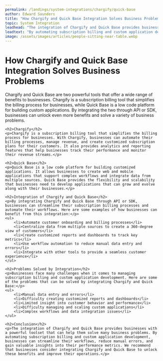 ```yaml
---
permalink: /landings/system-integrations/chargify/quick-base
author: Edward Saunders
title: "How Chargify and Quick Base Integration Solves Business Problems"
topic: System Integration
leadhead: "The integration of Chargify and Quick Base provides businesses with a powerful toolset that can help them solve many business problems"
leadtext: "By automating subscription billing and custom application development, businesses can streamline their workflows, reduce manual errors, and gain valuable insights into their performance metrics. We recommend that businesses consider integrating Chargify and Quick Base to unlock these benefits and improve their operations."
image: /assets/images/articles/people-sitting-near-table.webp
---
```

<div class="arttext">	<h1>How Chargify and Quick Base Integration Solves Business Problems</h1>
	<p>Chargify and Quick Base are two powerful tools that offer a wide range of benefits to businesses. Chargify is a subscription billing tool that simplifies the billing process for businesses, while Quick Base is a low code platform for building custom applications. By integrating the two through API or SDK, businesses can unlock even more benefits and solve a variety of business problems.</p>

	<h2>Chargify</h2>
	<p>Chargify is a subscription billing tool that simplifies the billing process for businesses. With Chargify, businesses can automate their billing processes, manage revenue, and create customized subscription plans for their customers. It also provides analytics and reporting features that help businesses track their performance and monitor their revenue streams.</p>

	<h2>Quick Base</h2>
	<p>Quick Base is a low code platform for building customized applications. It allows businesses to create web and mobile applications that support complex workflows and integrate data from multiple sources. Quick Base provides the flexibility and scalability that businesses need to develop applications that can grow and evolve along with their businesses.</p>

	<h2>Integration of Chargify and Quick Base</h2>
	<p>By integrating Chargify and Quick Base through API or SDK, businesses can streamline their subscription billing processes and automate their workflows. Here are some examples of how businesses can benefit from this integration:</p>
	<ul>
		<li>Automate customer onboarding and billing processes</li>
		<li>Centralize data from multiple sources to create a 360-degree view of customers</li>
		<li>Create customized reports and dashboards to track key metrics</li>
		<li>Use workflow automation to reduce manual data entry and errors</li>
		<li>Integrate with other tools to provide a seamless customer experience</li>
	</ul>

	<h2>Problems Solved by Integration</h2>
	<p>Businesses face many challenges when it comes to managing subscription billing and custom application development. Here are some of the problems that can be solved by integrating Chargify and Quick Base:</p>
	<ul>
		<li>Manual data entry and errors</li>
		<li>Difficulty creating customized reports and dashboards</li>
		<li>Limited insight into customer behavior and performance</li>
		<li>Difficulty managing and scaling custom applications</li>
		<li>Complex workflows and data integration issues</li>
	</ul>

	<h2>Conclusion</h2>
	<p>The integration of Chargify and Quick Base provides businesses with a powerful toolset that can help them solve many business problems. By automating subscription billing and custom application development, businesses can streamline their workflows, reduce manual errors, and gain valuable insights into their performance metrics. We recommend that businesses consider integrating Chargify and Quick Base to unlock these benefits and improve their operations.</p>
</div>